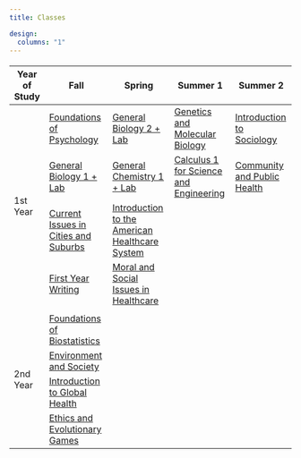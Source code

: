 ```yaml
---
title: Classes 

design:
  columns: "1"
---
```

<div style="margin-top: 20px; margin-bottom: 20px" class="container">
  <body>
    <div class="tbl">
      <table>
        <thead>
          <tr>
            <th>Year of Study</th>
            <th>Fall</th>
            <th>Spring</th>
            <th>Summer 1</th>
            <th>Summer 2</th>
          </tr>
        </thead>
  <tbody>
  <!-- First Year  -->
    <tr>
      <td rowspan="4">1st Year</td>
      <td><a href="/classes-notes/psyc1101">Foundations of Psychology</a></td>
      <td><a href="cs2510">General Biology 2 + Lab</a></td>
      <td><a href="cs3500">Genetics and Molecular Biology</a></td>
      <td><a href="phil2325">Introduction to Sociology</a></td>
      </tr>
      <tr>
      <td><a href="engw1111">General Biology 1 + Lab</a></td>
      <td><a href="math1341">General Chemistry 1 + Lab</a></td>
      <td><a href="math1342">Calculus 1 for Science and Engineering</a></td>
      <td><a href="math2331">Community and Public Health</a></td>
     </tr>
      <tr>
      <td><a href="hist1215">Current Issues in Cities and Suburbs</a></td>
      <td><a href="psyc1101">Introduction to the American Healthcare System</a></td>
  <!-- <td />
  <td /> -->
    </tr>
      <tr>
      <td><a href="cs2500">First Year Writing</a></td>
      <td><a href="engl2150">Moral and Social Issues in Healthcare</a></td>
  <!-- <td />
  <td /> -->
  </tr>
    <tr>
      <td colspan="5"/>
    </tr>
  <!-- Second Year -->
    <tr>
     <td rowspan="4">2nd Year</td>
     <td><a href="math1365">Foundations of Biostatistics</a></td>
    </tr>
    <tr>
      <td><a href="cs2810">Environment and Society</a></td>
    </tr>
    <tr>
      <td><a href="cs5800">Introduction to Global Health</a></td>
    </tr>
    <tr>
      <td><a href="comm1112">Ethics and Evolutionary Games</a></td>
    </tr>
  </tbody>
</table>
</div>
</body>
</div>
<style>
</html>
  
